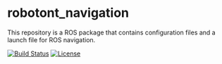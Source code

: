 # robotont\_navigation

This repository is a ROS package that contains configuration files and a launch file for ROS navigation.

[![Build Status](https://travis-ci.org/robotont/robotont_driver.svg?branch=melodic-devel)](https://travis-ci.com/github/robotont/robotont_navigation)
[![License](https://img.shields.io/badge/License-Apache%202.0-blue.svg)](https://opensource.org/licenses/Apache-2.0)